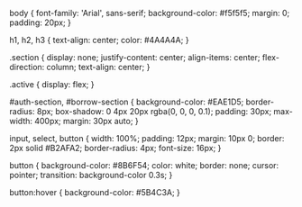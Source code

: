 body {
    font-family: 'Arial', sans-serif;
    background-color: #f5f5f5;
    margin: 0;
    padding: 20px;
}

h1, h2, h3 {
    text-align: center;
    color: #4A4A4A;
}

.section {
    display: none;
    justify-content: center;
    align-items: center;
    flex-direction: column;
    text-align: center;
}

.active {
    display: flex;
}

#auth-section, #borrow-section {
    background-color: #EAE1D5;
    border-radius: 8px;
    box-shadow: 0 4px 20px rgba(0, 0, 0, 0.1);
    padding: 30px;
    max-width: 400px;
    margin: 30px auto;
}

input, select, button {
    width: 100%;
    padding: 12px;
    margin: 10px 0;
    border: 2px solid #B2AFA2;
    border-radius: 4px;
    font-size: 16px;
}

button {
    background-color: #8B6F54;
    color: white;
    border: none;
    cursor: pointer;
    transition: background-color 0.3s;
}

button:hover {
    background-color: #5B4C3A;
}
